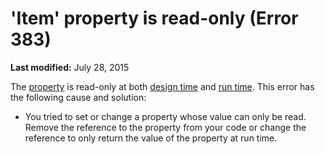 
# 'Item' property is read-only (Error 383)

 **Last modified:** July 28, 2015

The  [property](b8bdf64f-5920-1ae9-16d0-b26d09524a30.md) is read-only at both [design time](b8bdf64f-5920-1ae9-16d0-b26d09524a30.md) and [run time](b8bdf64f-5920-1ae9-16d0-b26d09524a30.md). This error has the following cause and solution:




- You tried to set or change a property whose value can only be read. Remove the reference to the property from your code or change the reference to only return the value of the property at run time.
    

